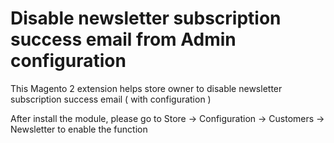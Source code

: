 # Disable newsletter subscription success email from Admin configuration
This Magento 2 extension helps store owner to disable newsletter subscription success email ( with configuration )

After install the module, please go to Store -> Configuration -> Customers -> Newsletter to enable the function
